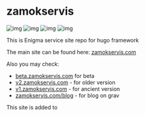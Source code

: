 # zamokservis
![img](https://img.shields.io/badge/hstspreload-added-brightgreen)
![img](https://img.shields.io/badge/cdn-cloudflare-orange)
![img](https://img.shields.io/badge/-purejs-yellow)
![img](https://img.shields.io/badge/-scss%2Fhtml-blue)

This is Enigma service site repo for hugo framework

The main site can be found here: [zamokservis.com](https://zamokservis.com)

Also you may check:

- [beta.zamokservis.com](https://beta.zamokservis.com) for beta
- [v2.zamokservis.com](https://v2.zamokservis.com) - for older version
- [v1.zamokservis.com](https://v1.zamokservis.com) - for ancient version
- [zamokservis.com/blog](https://zamokservis.com/blog) - for blog on grav

This site is added to 
